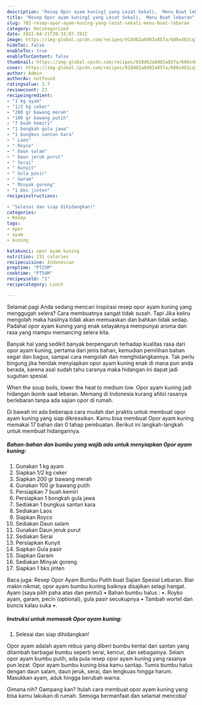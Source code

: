 ```yaml
---
description: "Resep Opor ayam kuning{ yang Lezat Sekali,  Menu Buat lebaran"
title: "Resep Opor ayam kuning{ yang Lezat Sekali,  Menu Buat lebaran"
slug: 702-resep-opor-ayam-kuning-yang-lezat-sekali-menu-buat-lebaran
category: Uncategorized
date: 2022-04-21T20:33:07.291Z
image: https://img-global.cpcdn.com/recipes/918d62a8d03a857a/680x482cq70/opor-ayam-kuning-foto-resep-utama.jpg
hideToc: false
enableToc: true
enableTocContent: false
thumbnail: https://img-global.cpcdn.com/recipes/918d62a8d03a857a/680x482cq70/opor-ayam-kuning-foto-resep-utama.jpg
cover: https://img-global.cpcdn.com/recipes/918d62a8d03a857a/680x482cq70/opor-ayam-kuning-foto-resep-utama.jpg
author: Admin
authorAv: notfound
ratingvalue: 3.7
reviewcount: 23
recipeingredient:
- "1 kg ayam"
- "1/2 kg ceker"
- "200 gr bawang merah"
- "100 gr bawang putih"
- "7 buah kemiri"
- "1 bongkah gula jawa"
- "1 bungkus santan kara"
- " Laos"
- " Royco"
- " Daun salam"
- " Daun jeruk purut"
- " Serai"
- " Kunyit"
- " Gula pasir"
- " Garam"
- " Minyak goreng"
- "1 bks jinten"
recipeinstructions:

- "Selesai dan siap dihidangkan!"
categories:
- Resep
tags:
- opor
- ayam
- kuning

katakunci: opor ayam kuning 
nutrition: 231 calories
recipecuisine: Indonesian
preptime: "PT25M"
cooktime: "PT54M"
recipeyield: "1"
recipecategory: Lunch

---
```



Selamat pagi Anda sedang mencari inspirasi resep opor ayam kuning yang menggugah selera? Cara membuatnya sangat tidak susah. Tapi Jika keliru mengolah maka hasilnya tidak akan memuaskan dan bahkan tidak sedap. Padahal opor ayam kuning yang enak selayaknya mempunyai aroma dan rasa yang mampu memancing selera kita.


Banyak hal yang sedikit banyak berpengaruh terhadap kualitas rasa dari opor ayam kuning, pertama dari jenis bahan, kemudian pemilihan bahan segar dan bagus, sampai cara mengolah dan menghidangkannya. Tak perlu bingung jika hendak menyiapkan opor ayam kuning enak di mana pun anda berada, karena asal sudah tahu caranya maka hidangan ini dapat jadi suguhan spesial.

When the soup boils, lower the heat to medium low. Opor ayam kuning jadi hidangan ikonik saat lebaran. Memang di Indonesia kurang afdol rasanya berlebaran tanpa ada sajian opor di rumah.


Di bawah ini ada beberapa cara mudah dan praktis untuk membuat opor ayam kuning yang siap dikreasikan. Kamu bisa membuat Opor ayam kuning memakai 17 bahan dan 0 tahap pembuatan. Berikut ini langkah-langkah untuk membuat hidangannya.

<!--inarticleads1-->

##### Bahan-bahan dan bumbu yang wajib ada untuk menyiapkan Opor ayam kuning:

1. Gunakan 1 kg ayam
1. Siapkan 1/2 kg ceker
1. Siapkan 200 gr bawang merah
1. Gunakan 100 gr bawang putih
1. Persiapkan 7 buah kemiri
1. Persiapkan 1 bongkah gula jawa
1. Sediakan 1 bungkus santan kara
1. Sediakan  Laos
1. Siapkan  Royco
1. Sediakan  Daun salam
1. Gunakan  Daun jeruk purut
1. Sediakan  Serai
1. Persiapkan  Kunyit
1. Siapkan  Gula pasir
1. Siapkan  Garam
1. Sediakan  Minyak goreng
1. Siapkan 1 bks jinten


Baca juga: Resep Opor Ayam Bumbu Putih buat Sajian Spesial Lebaran. Biar makin nikmat, opor ayam bumbu kuning baiknya disajikan selagi hangat. Ayam (saya pilih paha atas dan pentul) • Bahan bumbu halus : •. Royko ayam, garam, pecin (optional), gula pasir secukupnya • Tambah wortel dan buncis kalau suka •. 

<!--inarticleads2-->

##### Instruksi untuk memasak Opor ayam kuning:


1. Selesai dan siap dihidangkan!

Opor ayam adalah ayam rebus yang diberi bumbu kental dari santan yang ditambah berbagai bumbu seperti serai, kencur, dan sebagainya. Selain opor ayam bumbu putih, ada pula resep opor ayam kuning yang rasanya pun lezat. Opor ayam bumbu kuning bisa kamu santap. Tumis bumbu halus dengan daun salam, daun jeruk, serai, dan lengkuas hingga harum. Masukkan ayam, aduk hingga berubah warna. 

Gimana nih? Gampang kan? Itulah cara membuat opor ayam kuning yang bisa kamu lakukan di rumah. Semoga bermanfaat dan selamat mencoba!
